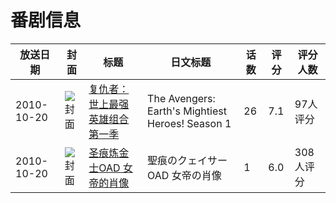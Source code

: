 # 番剧信息

|放送日期|封面|标题|日文标题|话数|评分|评分人数|
|---|---|---|---|---|---|---|
|2010-10-20|![封面](https://lain.bgm.tv/pic/cover/c/b1/82/20056_iD8sx.jpg)|[复仇者：世上最强英雄组合 第一季](https://bangumi.tv/subject/20056)|The Avengers: Earth's Mightiest Heroes!  Season 1|26|7.1|97人评分|
|2010-10-20|![封面](https://lain.bgm.tv/pic/cover/c/e0/a2/99925_pp5Up.jpg)|[圣痕炼金士OAD 女帝的肖像](https://bangumi.tv/subject/99925)|聖痕のクェイサーOAD 女帝の肖像|1|6.0|308人评分|
